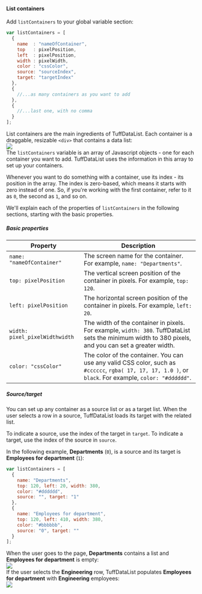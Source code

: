 #### List containers

Add `listContainers` to your global variable section:

```javascript
var listContainers = [
  { 
    name  : "nameOfContainer",
    top   : pixelPosition, 
    left  : pixelPosition, 
    width : pixelWidth,
    color : "cssColor",
    source: "sourceIndex",
    target: "targetIndex"
  },
  { 
    //...as many containers as you want to add
  },
  { 
    //...last one, with no comma
  }		
];
```

List containers are the main ingredients of TuffDataList.
Each container is a draggable, resizable `<div>` that contains a data list:    
<img src="/images/custom_4.png" />    
The `listContainers` variable is an array of Javascript objects - one for each container you want to add.
TuffDataList uses the information in this array to set up your containers.
 
Whenever you want to do something with a container, use its index - its position in the array. The index is zero-based,
which means it starts with zero instead of one.
So, if you're working with the first container, refer to it as `0`, the second as `1`, and so on.

We'll explain each of the properties of `listContainers` in the following sections, starting with the basic properties.

##### Basic properties

| Property | Description |
|----------|-------------|
| <span style="white-space: nowrap;">`name: "nameOfContainer"`</span>      | The screen name for the container. For example, `name: "Departments"`. |
| <span style="white-space: nowrap;">`top: pixelPosition`</span>           | The vertical screen position of the container in pixels. For example, `top: 120`. |
| <span style="white-space: nowrap;">`left: pixelPosition`</span>          | The horizontal screen position of the container in pixels. For example, `left: 20`. |
| <span style="white-space: nowrap;">`width: pixel_pixelWidthwidth`</span> | The width of the container in pixels. For example, `width: 380`. TuffDataList sets the minimum width to 380 pixels, and you can set a greater width. |
| <span style="white-space: nowrap;">`color: "cssColor"`</span>            | The color of the container. You can use any valid CSS color, such as `#cccccc`, `rgba( 17, 17, 17, 1.0 )`, or `black`. For example, `color: "#dddddd"`. |
	    

##### Source/target

You can set up any container as a source list or as a target list.
When the user selects a row in a source, TuffDataList loads its target with the related list.

To indicate a source, use the index of the target in `target`.
To indicate a target, use the index of the source in `source`.

In the following example, **Departments** (`0`), is a source and its target is
**Employees for department** (`1`):

```javascript
var listContainers = [
  { 
    name: "Departments",
    top: 120, left: 20, width: 380,
    color: "#dddddd",
    source: "", target: "1"
  },
  { 
    name: "Employees for department",
    top: 120, left: 410, width: 380,
    color: "#bbbbbb",
    source: "0", target: ""
  }		
]; 
```		

When the user goes to the page, **Departments** contains a list and **Employees for department** is empty:    
<img src="/images/custom_2.png" />    
If the user selects the **Engineering** row, TuffDataList populates **Employees for department** with **Engineering** employees:    
<img src="/images/custom_11.png" />    